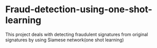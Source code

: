 # Fraud-detection-using-one-shot-learning
This project deals with detecting fraudulent signatures from original signatures by using Siamese network(one shot learning)
